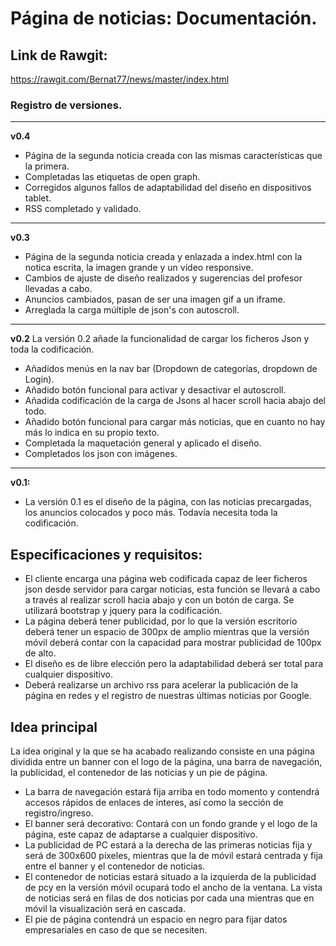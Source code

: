 # Página de noticias: Documentación.


## Link de Rawgit:
https://rawgit.com/Bernat77/news/master/index.html


### Registro de versiones.
---
**v0.4**
* Página de la segunda noticia creada con las mismas características que la primera.
* Completadas las etiquetas de open graph.
* Corregidos algunos fallos de adaptabilidad del diseño en dispositivos tablet.
* RSS completado y validado.
---
**v0.3**
* Página de la segunda noticia creada y enlazada a index.html con la notica escrita, la imagen grande y un vídeo responsive.
* Cambios de ajuste de diseño realizados y sugerencias del profesor llevadas a cabo.
* Anuncios cambiados, pasan de ser una imagen gif a un iframe.
* Arreglada la carga múltiple de json's con autoscroll.
---
**v0.2**
La versión 0.2 añade la funcionalidad de cargar los ficheros Json y toda la codificación.

* Añadidos menús en la nav bar (Dropdown de categorías, dropdown de Login).
* Añadido botón funcional para activar y desactivar el autoscroll.
* Añadida codificación de la carga de Jsons al hacer scroll hacia abajo del todo.
* Añadido botón funcional para cargar más noticias, que en cuanto no hay más lo indica en su propio texto.
* Completada la maquetación general y aplicado el diseño.
* Completados los json con imágenes.
---
**v0.1:**

* La versión 0.1 es el diseño de la página, con las noticias precargadas, los anuncios colocados y poco más. Todavía necesita toda la codificación.

## Especificaciones y requisitos:

* El cliente encarga una página web codificada capaz de leer ficheros json desde servidor para cargar noticias, esta función se llevará a cabo a través al realizar scroll hacia abajo y con un botón de carga. Se utilizará bootstrap y jquery para la codificación.
* La página deberá tener publicidad, por lo que la versión escritorio deberá tener un espacio de 300px de amplio mientras que la versión móvil deberá contar con la capacidad para mostrar publicidad de 100px de alto.
* El diseño es de libre elección pero la adaptabilidad deberá ser total para cualquier dispositivo.
* Deberá realizarse un archivo rss para acelerar la publicación de la página en redes y el registro de nuestras últimas noticias por Google.

## Idea principal

La idea original y la que se ha acabado realizando consiste en una página dividida entre un banner con el logo de la página, una barra de navegación, la publicidad, el contenedor de las noticias y un pie de página.

* La barra de navegación estará fija arriba en todo momento y contendrá accesos rápidos de enlaces de interes, así como la sección de registro/ingreso.
* El banner será decorativo: Contará con un fondo grande y el logo de la página, este capaz de adaptarse a cualquier dispositivo.
* La publicidad de PC estará a la derecha de las primeras noticias fija y será de 300x600 píxeles, mientras que la de móvil estará centrada y fija entre el banner y el contenedor de noticias.
* El contenedor de noticias estará situado a la izquierda de la publicidad de pcy en la versión móvil ocupará todo el ancho de la ventana. La vista de noticias será en filas de dos noticias por cada una mientras que en móvil la visualización será en cascada.
* El pie de página contendrá un espacio en negro para fijar datos empresariales en caso de que se necesiten.


